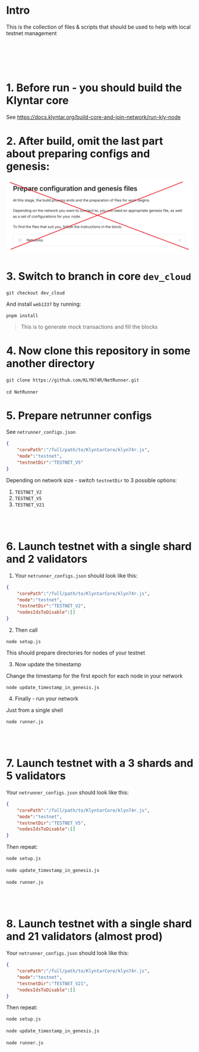 # Intro

This is the collection of files & scripts that should be used to help with local testnet management

<br/><br/>
<br/><br/>

# 1. Before run - you should build the Klyntar core

See https://docs.klyntar.org/build-core-and-join-network/run-kly-node

# 2. After build, omit the last part about preparing configs and genesis:

![alt text](image.png)

# 3. Switch to branch in core `dev_cloud`

```shell
git checkout dev_cloud
```

And install `web1337` by running:

```shell
pnpm install
```

> This is to generate mock transactions and fill the blocks

# 4. Now clone this repository in some another directory

```shell
git clone https://github.com/KLYN74R/NetRunner.git

cd NetRunner
```

# 5. Prepare netrunner configs

See `netrunner_configs.json`

```json
{
    "corePath":"/full/path/to/KlyntarCore/klyn74r.js",
    "mode":"testnet",
    "testnetDir":"TESTNET_V5"
}
```

Depending on network size - switch `testnetDir` to 3 possible options:

1. `TESTNET_V2`
2. `TESTNET_V5`
3. `TESTNET_V21`

<br/><br/>

# 6. Launch testnet with a single shard and 2 validators

1. Your `netrunner_configs.json` should look like this:

```json
{
    "corePath":"/full/path/to/KlyntarCore/klyn74r.js",
    "mode":"testnet",
    "testnetDir":"TESTNET_V2",
    "nodesIdsToDisable":[]
}
```

2. Then call

```shell
node setup.js
```
This should prepare directories for nodes of your testnet

3. Now update the timestamp

Change the timestamp for the first epoch for each node in your network

```shell
node update_timestamp_in_genesis.js
```

4. Finally - run your network

Just from a single shell

```shell
node runner.js 
```

<br/><br/>

# 7. Launch testnet with a 3 shards and 5 validators

Your `netrunner_configs.json` should look like this:

```json
{
    "corePath":"/full/path/to/KlyntarCore/klyn74r.js",
    "mode":"testnet",
    "testnetDir":"TESTNET_V5",
    "nodesIdsToDisable":[]
}
```

Then repeat:

```shell
node setup.js

node update_timestamp_in_genesis.js

node runner.js
```

<br/><br/>

# 8. Launch testnet with a single shard and 21 validators (almost prod)

Your `netrunner_configs.json` should look like this:

```json
{
    "corePath":"/full/path/to/KlyntarCore/klyn74r.js",
    "mode":"testnet",
    "testnetDir":"TESTNET_V21",
    "nodesIdsToDisable":[]
}
```

Then repeat:

```shell
node setup.js

node update_timestamp_in_genesis.js

node runner.js
```
